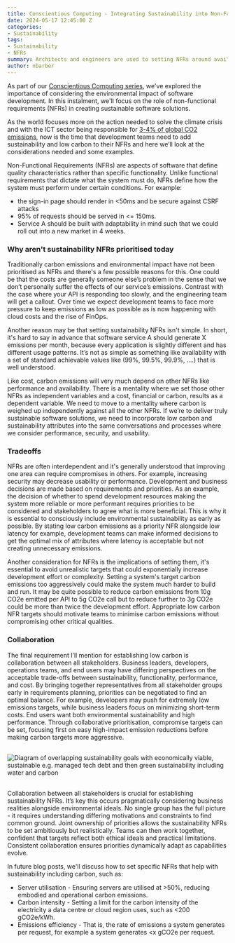 ```yaml
---
title: Conscientious Computing - Integrating Sustainability into Non-Functional Requirements
date: 2024-05-17 12:45:00 Z
categories:
- Sustainability
tags:
- Sustainability
- NFRs
summary: Architects and engineers are used to setting NFRs around availability and security but not carbon emissions. In this blog I look at why we should think about sustainability NFRs when designing software
author: nbarber
---
```



As part of our [Conscientious Computing series](https://blog.scottlogic.com/2023/12/19/green-software-podcasts-what-the-team-are-listening-to-right-now.html), we've explored the importance of considering the environmental impact of software development. In this instalment, we'll focus on the role of non-functional requirements (NFRs) in creating sustainable software solutions. 

As the world focuses more on the action needed to solve the climate crisis and with the ICT sector being responsible for [3-4% of global CO2 emissions](https://www.bcg.com/press/24june2021-telco-sector-game-changer-sustainability-shrinking-carbon-footprints), now is the time that development teams need to add sustainability and low carbon to their NFRs and here we’ll look at the considerations needed and some examples.  

Non-Functional Requirements (NFRs) are aspects of software that define quality characteristics rather than specific functionality. Unlike functional requirements that dictate what the system must do, NFRs define how the system must perform under certain conditions. For example:

 * the sign-in page should render in <50ms and be secure against CSRF attacks
 * 95% of requests should be served in <= 150ms. 
 * Service A should be built with adaptability in mind such that we could roll out into a new market in 4 weeks. 

### Why aren't sustainability NFRs prioritised today
Traditionally carbon emissions and environmental impact have not been prioritised as NFRs and there's a few possible reasons for this. One could be that the costs are generally someone else’s problem in the sense that we don’t personally suffer the effects of our service’s emissions.  Contrast with the case where your API is responding too slowly, and the engineering team will get a callout. Over time we expect development teams to face more pressure to keep emissions as low as possible as is now happening with cloud costs and the rise of FinOps. 

Another reason may be that setting sustainability NFRs isn't simple. In short, it's hard to say in advance that software service A should generate X emissions per month, because every application is slightly different and has different usage patterns. It’s not as simple as something like availability with a set of standard achievable values like (99%, 99.5%, 99.9%, ….) that is well understood. 

Like cost, carbon emissions will very much depend on other NFRs like performance and availability. There is a mentality where we set those other NFRs as independent variables and a cost, financial or carbon, results as a dependent variable. We need to move to a mentality where carbon is weighed up independently against all the other NFRs. If we’re to deliver truly sustainable software solutions, we need to incorporate low carbon and sustainability attributes into the same conversations and processes where we consider performance, security, and usability.  

### Tradeoffs 
NFRs are often interdependent and it's generally understood that improving one area can require compromises in others. For example, increasing security may decrease usability or performance. Development and business decisions are made based on requirements and priorities. As an example, the decision of whether to spend development resources making the system more reliable or more performant requires priorities to be considered and stakeholders to agree what is more beneficial. This is why it is essential to consciously include environmental sustainability as early as possible. By stating low carbon emissions as a priority NFR alongside low latency for example, development teams can make informed decisions to get the optimal mix of attributes where latency is acceptable but not creating unnecessary emissions.   

Another consideration for NFRs is the implications of setting them, it's essential to avoid unrealistic targets that could exponentially increase development effort or complexity. Setting a system's target carbon emissions too aggressively could make the system much harder to build and run. It may be quite possible to reduce carbon emissions from 10g CO2e emitted per API to 5g CO2e call but to reduce further to 3g CO2e could be more than twice the development effort.  Appropriate low carbon NFR targets should motivate teams to minimise carbon emissions without compromising other critical qualities.  

### Collaboration
The final requirement I’ll mention for establishing low carbon is collaboration between all stakeholders. Business leaders, developers, operations teams, and end users may have differing perspectives on the acceptable trade-offs between sustainability, functionality, performance, and cost. By bringing together representatives from all stakeholder groups early in requirements planning, priorities can be negotiated to find an optimal balance. For example, developers may push for extremely low emissions targets, while business leaders focus on minimizing short-term costs. End users want both environmental sustainability and high performance. Through collaborative prioritisation, compromise targets can be set, focusing first on easy high-impact emission reductions before making carbon targets more aggressive. 


<img alt="Diagram of overlapping sustainability goals with economically viable, sustainable e.g. managed tech debt and then green sustainability including water and carbon" src="{{ site.github.url }}/nbarber/assets/sustainability_nfrs/sustainabilty_development_goals.jpg" title="" style="display: block; margin: 0 auto; padding: 1rem 0;" />

Collaboration between all stakeholders is crucial for establishing sustainability NFRs. It’s key this occurs pragmatically considering business realities alongside environmental ideals. No single group has the full picture - it requires understanding differing motivations and constraints to find common ground. Joint ownership of priorities allows the sustainability NFRs to be set ambitiously but realistically. Teams can then work together, confident that targets reflect both ethical ideals and practical limitations. Consistent collaboration ensures priorities dynamically adapt as capabilities evolve. 

In future blog posts, we'll discuss how to set specific NFRs that help with sustainability including carbon, such as: 

* Server utilisation - Ensuring servers are utilised at >50%, reducing embodied and operational carbon emissions. 
* Carbon intensity - Setting a limit for the carbon intensity of the electricity a data centre or cloud region uses, such as <200 gCO2e/kWh. 
* Emissions efficiency - That is, the rate of emissions a system generates per request, for example a system generates <x gCO2e per request. 

